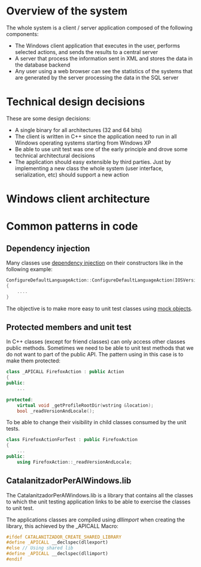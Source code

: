 # Overview of the system

The whole system is a client / server application composed of the following components:

- The Windows client application that executes in the user, performs selected actions, and sends the results to a central server
- A server that process the information sent in XML and stores the data in the database backend
- Any user using a web browser can see the statistics of the systems that are generated by the server processing the data in the SQL server

# Technical design decisions

These are some design decisions:

- A single binary for all architectures (32 and 64 bits)
- The client is written in C++ since the application need to run in all Windows operating systems starting from Windows XP
- Be able to use unit test was one of the early principle and drove some technical architectural decisions
- The application should easy extensible by third parties. Just by implementing a new class the whole system (user interface, serialization, etc) should support a new action

# Windows client architecture

# Common patterns in code

## Dependency injection

Many classes use [dependency injection](http://en.wikipedia.org/wiki/Dependency_injection) on their constructors like in the following example:

```cpp
ConfigureDefaultLanguageAction::ConfigureDefaultLanguageAction(IOSVersion* OSVersion, IRegistry* registry, IRunner* runner)
{
    ....
}
```

The objective is to make more easy to unit test classes using [mock objects](http://en.wikipedia.org/wiki/Mock_object).

## Protected members and unit test

In C++ classes (except for friend classes) can only access other classes public methods. Sometimes we need to be able to unit test methods that we do not want to part of the public API. The pattern using in this case is to make them protected:

```cpp
class _APICALL FirefoxAction : public Action
{
public:
    ...
    
protected:
    virtual void _getProfileRootDir(wstring &location);
    bool _readVersionAndLocale();
```

To be able to change their visibility in child classes consumed by the unit tests.

```cpp
class FirefoxActionForTest : public FirefoxAction
{
    ...
public: 
    using FirefoxAction::_readVersionAndLocale;
```

## CatalanitzadorPerAlWindows.lib

The CatalanitzadorPerAlWindows.lib is a library that contains all the classes to which the unit testing application links to be able to exercise the classes to unit test.

The applications classes are compiled using *dllimport* when creating the library, this achieved by the _APICALL Macro:

```cpp
#ifdef CATALANITZADOR_CREATE_SHARED_LIBRARY
#define _APICALL __declspec(dllexport)
#else // Using shared lib
#define _APICALL __declspec(dllimport)
#endif
```
